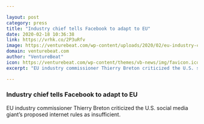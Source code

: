 ```yaml
---

layout: post
category: press
title: "Industry chief tells Facebook to adapt to EU"
date: 2020-02-18 10:36:38
link: https://vrhk.co/2P3uRfv
image: https://venturebeat.com/wp-content/uploads/2020/02/eu-industry-chief-e1582020464168.jpeg?w=1200&strip=all
domain: venturebeat.com
author: "VentureBeat"
icon: https://venturebeat.com/wp-content/themes/vb-news/img/favicon.ico
excerpt: "EU industry commissioner Thierry Breton criticized the U.S. social media giant’s proposed internet rules as insufficient."

---
```


### Industry chief tells Facebook to adapt to EU

EU industry commissioner Thierry Breton criticized the U.S. social media giant’s proposed internet rules as insufficient.